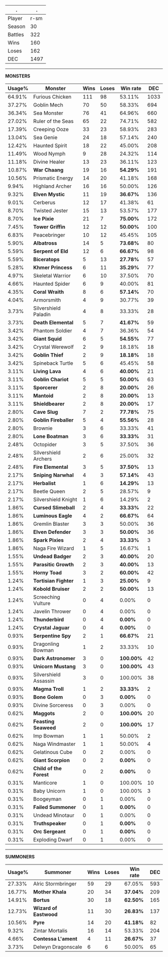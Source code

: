 .|.
|-|-
Player|r-sm
Season|30
Battles|322
Wins|160
Loses|162
DEC|1497

---
**MONSTERS**

Usage%|Monster|Wins|Loses|Win rate|DEC|
-|-|-|-|-|-|
64.91%|Furious Chicken|111|98|53.11%|1033|
37.27%|Goblin Mech|70|50|58.33%|694|
36.34%|Sea Monster|76|41|64.96%|660|
27.02%|Ruler of the Seas|65|22|74.71%|582|
17.39%|Creeping Ooze|33|23|58.93%|283|
13.04%|Sea Genie|24|18|57.14%|240|
12.42%|Haunted Spirit|18|22|45.00%|208|
11.49%|Wood Nymph|9|28|24.32%|114|
11.18%|Divine Healer|13|23|36.11%|123|
10.87%|**War Chaang**|19|16|**54.29%**|191|
10.56%|Prismatic Energy|14|20|41.18%|168|
9.94%|Highland Archer|16|16|50.00%|126|
9.32%|**Elven Mystic**|11|19|**36.67%**|136|
9.01%|Cerberus|12|17|41.38%|61|
8.70%|Twisted Jester|15|13|53.57%|177|
8.70%|**Ice Pixie**|21|7|**75.00%**|172|
7.45%|**Tower Griffin**|12|12|**50.00%**|100|
6.83%|Peacebringer|10|12|45.45%|105|
5.90%|**Albatross**|14|5|**73.68%**|80|
5.59%|**Serpent of Eld**|12|6|**66.67%**|98|
5.59%|**Biceratops**|5|13|**27.78%**|57|
5.28%|**Khmer Princess**|6|11|**35.29%**|77|
4.97%|Skeletal Warrior|6|10|37.50%|70|
4.66%|Haunted Spider|6|9|40.00%|81|
4.35%|**Coral Wraith**|8|6|**57.14%**|70|
4.04%|Armorsmith|4|9|30.77%|39|
3.73%|Silvershield Paladin|4|8|33.33%|28|
3.73%|**Death Elemental**|5|7|**41.67%**|59|
3.42%|Phantom Soldier|4|7|36.36%|54|
3.42%|**Giant Squid**|6|5|**54.55%**|77|
3.42%|Crystal Werewolf|2|9|18.18%|18|
3.42%|**Goblin Thief**|2|9|**18.18%**|18|
3.42%|Spineback Turtle|5|6|45.45%|58|
3.11%|**Living Lava**|4|6|**40.00%**|21|
3.11%|**Goblin Chariot**|5|5|**50.00%**|63|
3.11%|**Sporcerer**|2|8|**20.00%**|26|
3.11%|**Mantoid**|2|8|**20.00%**|13|
3.11%|**Shieldbearer**|2|8|**20.00%**|17|
2.80%|**Cave Slug**|7|2|**77.78%**|75|
2.80%|**Goblin Fireballer**|5|4|**55.56%**|28|
2.80%|Brownie|3|6|33.33%|41|
2.80%|**Lone Boatman**|3|6|**33.33%**|31|
2.48%|Octopider|3|5|37.50%|36|
2.48%|Silvershield Archers|2|6|25.00%|32|
2.48%|**Fire Elemental**|3|5|**37.50%**|13|
2.17%|**Sniping Narwhal**|4|3|**57.14%**|43|
2.17%|**Herbalist**|1|6|**14.29%**|13|
2.17%|Beetle Queen|2|5|28.57%|9|
2.17%|Silvershield Knight|1|6|14.29%|2|
1.86%|**Cursed Slimeball**|2|4|**33.33%**|22|
1.86%|**Luminous Eagle**|4|2|**66.67%**|64|
1.86%|Gremlin Blaster|3|3|50.00%|36|
1.86%|**Elven Defender**|3|3|**50.00%**|36|
1.86%|**Spark Pixies**|2|4|**33.33%**|3|
1.86%|Naga Fire Wizard|1|5|16.67%|1|
1.55%|**Undead Badger**|2|3|**40.00%**|20|
1.55%|**Parasitic Growth**|2|3|**40.00%**|13|
1.55%|**Horny Toad**|3|2|**60.00%**|42|
1.24%|**Tortisian Fighter**|1|3|**25.00%**|9|
1.24%|**Kobold Bruiser**|2|2|**50.00%**|13|
1.24%|Screeching Vulture|0|4|0.00%|0|
1.24%|Javelin Thrower|0|4|0.00%|0|
1.24%|**Thunderbird**|0|4|**0.00%**|0|
1.24%|**Crystal Jaguar**|0|4|**0.00%**|0|
0.93%|**Serpentine Spy**|2|1|**66.67%**|21|
0.93%|Dragonling Bowman|1|2|33.33%|10|
0.93%|**Dark Astronomer**|3|0|**100.00%**|42|
0.93%|**Unicorn Mustang**|3|0|**100.00%**|43|
0.93%|Silvershield Assassin|3|0|100.00%|38|
0.93%|**Magma Troll**|1|2|**33.33%**|2|
0.93%|**Bone Golem**|0|3|**0.00%**|0|
0.93%|Divine Sorceress|0|3|0.00%|0|
0.62%|**Maggots**|2|0|**100.00%**|20|
0.62%|**Feasting Seaweed**|2|0|**100.00%**|17|
0.62%|Imp Bowman|1|1|50.00%|2|
0.62%|Naga Windmaster|1|1|50.00%|4|
0.62%|Gelatinous Cube|0|2|0.00%|0|
0.62%|**Giant Scorpion**|0|2|**0.00%**|0|
0.62%|**Child of the Forest**|0|2|**0.00%**|0|
0.31%|Manticore|1|0|100.00%|10|
0.31%|Baby Unicorn|1|0|100.00%|3|
0.31%|Boogeyman|0|1|0.00%|0|
0.31%|**Failed Summoner**|0|1|**0.00%**|0|
0.31%|Undead Minotaur|0|1|0.00%|0|
0.31%|**Truthspeaker**|0|1|**0.00%**|0|
0.31%|**Orc Sergeant**|0|1|**0.00%**|0|
0.31%|Exploding Dwarf|0|1|0.00%|0|

---
**SUMMONERS**

Usage%|Summoner|Wins|Loses|Win rate|DEC|
-|-|-|-|-|-|
27.33%|Alric Stormbringer|59|29|67.05%|593|
16.77%|**Mother Khala**|20|34|**37.04%**|209|
14.91%|**Bortus**|30|18|**62.50%**|165|
12.73%|**Wizard of Eastwood**|11|30|**26.83%**|137|
10.56%|**Pyre**|14|20|**41.18%**|82|
9.32%|Zintar Mortalis|16|14|53.33%|204|
4.66%|**Contessa L'ament**|4|11|**26.67%**|37|
3.73%|Delwyn Dragonscale|6|6|50.00%|65|
